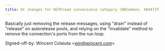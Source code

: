 ```yaml
---
title: GC changes for NSThread convenience category (WOCommon, 40d4f3f)
---
```


Basically just removing the release messages, using "drain" instead of "release" on autorelease pools, and relying on the "invalidate" method to remove the connection's ports from the run loop.

Signed-off-by: Wincent Colaiuta &lt;win@wincent.com&gt;
